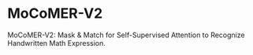 # MoCoMER-V2
MoCoMER-V2: Mask &amp; Match for Self-Supervised Attention to Recognize Handwritten Math Expression.
